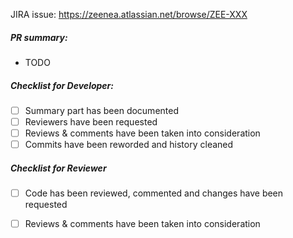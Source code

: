JIRA issue: https://zeenea.atlassian.net/browse/ZEE-XXX

##### PR summary:

- TODO

##### Checklist for Developer:

- [ ] Summary part has been documented
- [ ] Reviewers have been requested
- [ ] Reviews & comments have been taken into consideration
- [ ] Commits have been reworded and history cleaned

##### Checklist for Reviewer

- [ ] Code has been reviewed, commented and changes have been requested
- [ ] Reviews & comments have been taken into consideration


 
